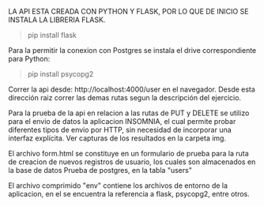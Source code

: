 LA API ESTA CREADA CON PYTHON Y FLASK, POR LO QUE DE INICIO SE INSTALA LA LIBRERIA FLASK.
> pip install flask

Para la permitir la conexion con Postgres se instala el drive correspondiente para Python:
> pip install psycopg2 

Correr la api desde: http://localhost:4000/user en el navegador.
Desde esta dirección raiz correr las demas rutas segun la descripción del ejercicio.

Para la prueba de la api en relacion a las rutas de PUT y DELETE se utilizo para el envio de datos la aplicacion INSOMNIA, el cual permite probar diferentes tipos de envio por HTTP, sin necesidad de incorporar una interfaz explícita. Ver capturas de los resultados en la carpeta img.

El archivo form.html se constituye en un formulario de prueba para la ruta de creacion de nuevos registros de usuario, los cuales son almacenados en la base de datos Prueba de postgres, en la tabla "users"

El archivo comprimido "env" contiene los archivos de entorno de la aplicacion, en el se encuentra la referencia a flask, psycopg2, entre otros. 